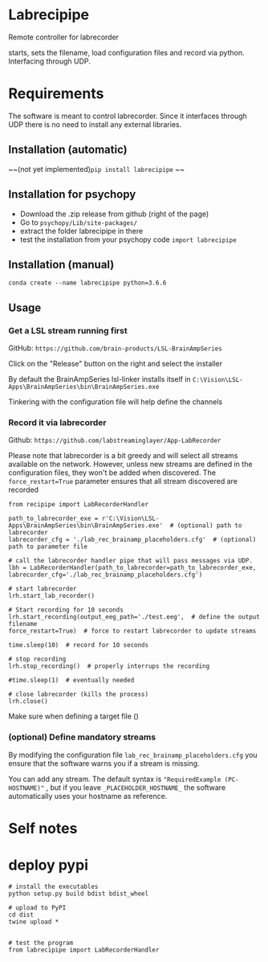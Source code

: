 # Labrecipipe

Remote controller for labrecorder

starts, sets the filename, load configuration files and record via python. Interfacing through UDP.

# Requirements

The software is meant to control labrecorder. Since it interfaces through UDP there is no need to install any external libraries.

## Installation (automatic)

~~(not yet implemented)`pip install labrecipipe` ~~ 

## Installation for psychopy

- Download the .zip release from github (right of the page)
- Go to `psychopy/Lib/site-packages/`
- extract the folder labrecipipe in there
- test the installation from your psychopy code `import labrecipipe`

## Installation (manual)

`conda create --name labrecipipe python=3.6.6`



## Usage

### Get a LSL stream running first

GitHub: `https://github.com/brain-products/LSL-BrainAmpSeries`

Click on the "Release" button on the right and select the installer

By default the BrainAmpSeries lsl-linker installs itself in `C:\Vision\LSL-Apps\BrainAmpSeries\bin\BrainAmpSeries.exe` 

Tinkering with the configuration file will help define the channels

### Record it via labrecorder

Github: `https://github.com/labstreaminglayer/App-LabRecorder` 

Please note that labrecorder is a bit greedy and will select all streams available on the network. However, unless new streams are defined in the configuration files, they won't be added when discovered. The `force_restart=True` parameter ensures that all stream discovered are recorded

```
from recipipe import LabRecorderHandler

path_to_labrecorder_exe = r'C:\Vision\LSL-Apps\BrainAmpSeries\bin\BrainAmpSeries.exe'  # (optional) path to labrecorder
labrecorder_cfg = './lab_rec_brainamp_placeholders.cfg'  # (optional) path to parameter file 

# call the labrecorder handler pipe that will pass messages via UDP.
lbh = LabRecorderHandler(path_to_labrecorder=path_to_labrecorder_exe, labrecorder_cfg='./lab_rec_brainamp_placeholders.cfg')

# start labrecorder
lrh.start_lab_recorder()

# Start recording for 10 seconds
lrh.start_recording(output_eeg_path='./test.eeg',  # define the output filename
force_restart=True)  # force to restart labrecorder to update streams

time.sleep(10)  # record for 10 seconds

# stop recording
lrh.stop_recording()  # properly interrups the recording

#time.sleep(1)  # eventually needed

# close labrecorder (kills the process)
lrh.close()
```

Make sure when defining a target file ()

### (optional) Define mandatory streams

By modifying the configuration file `lab_rec_brainamp_placeholders.cfg` you ensure that the software warns you if a stream is missing. 

You can add any stream. The default syntax is `"RequiredExample (PC-HOSTNAME)"` , but if you leave `_PLACEHOLDER_HOSTNAME_` the software automatically uses your hostname as reference.

  

# Self notes

# deploy pypi

```
# install the executables
python setup.py build bdist bdist_wheel

# upload to PyPI
cd dist
twine upload *


# test the program
from labrecipipe import LabRecorderHandler
```

